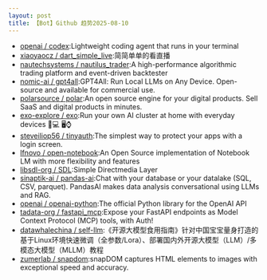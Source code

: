 ```yaml
---
layout: post
title: 【Bot】Github 趋势2025-08-10
---
```


* [openai / codex](https://github.com/openai/codex):Lightweight coding agent that runs in your terminal
* [xiaoyaocz / dart_simple_live](https://github.com/xiaoyaocz/dart_simple_live):简简单单的看直播
* [nautechsystems / nautilus_trader](https://github.com/nautechsystems/nautilus_trader):A high-performance algorithmic trading platform and event-driven backtester
* [nomic-ai / gpt4all](https://github.com/nomic-ai/gpt4all):GPT4All: Run Local LLMs on Any Device. Open-source and available for commercial use.
* [polarsource / polar](https://github.com/polarsource/polar):An open source engine for your digital products. Sell SaaS and digital products in minutes.
* [exo-explore / exo](https://github.com/exo-explore/exo):Run your own AI cluster at home with everyday devices 📱💻 🖥️⌚
* [steveiliop56 / tinyauth](https://github.com/steveiliop56/tinyauth):The simplest way to protect your apps with a login screen.
* [lfnovo / open-notebook](https://github.com/lfnovo/open-notebook):An Open Source implementation of Notebook LM with more flexibility and features
* [libsdl-org / SDL](https://github.com/libsdl-org/SDL):Simple Directmedia Layer
* [sinaptik-ai / pandas-ai](https://github.com/sinaptik-ai/pandas-ai):Chat with your database or your datalake (SQL, CSV, parquet). PandasAI makes data analysis conversational using LLMs and RAG.
* [openai / openai-python](https://github.com/openai/openai-python):The official Python library for the OpenAI API
* [tadata-org / fastapi_mcp](https://github.com/tadata-org/fastapi_mcp):Expose your FastAPI endpoints as Model Context Protocol (MCP) tools, with Auth!
* [datawhalechina / self-llm](https://github.com/datawhalechina/self-llm):《开源大模型食用指南》针对中国宝宝量身打造的基于Linux环境快速微调（全参数/Lora）、部署国内外开源大模型（LLM）/多模态大模型（MLLM）教程
* [zumerlab / snapdom](https://github.com/zumerlab/snapdom):snapDOM captures HTML elements to images with exceptional speed and accuracy.
